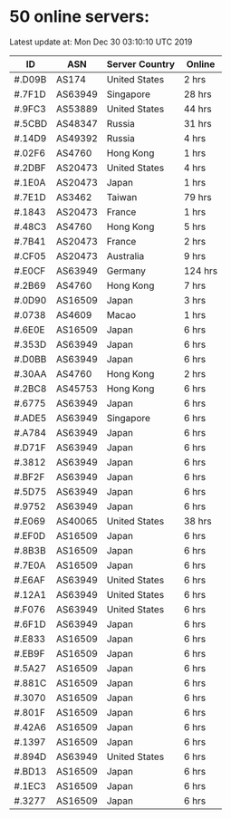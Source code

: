 # 50 online servers:

Latest update at: Mon Dec 30 03:10:10 UTC 2019

| ID | ASN | Server Country | Online |
| -- | --- | -------------- | ------ |
| #.D09B | AS174 | United States | 2 hrs |
| #.7F1D | AS63949 | Singapore | 28 hrs |
| #.9FC3 | AS53889 | United States | 44 hrs |
| #.5CBD | AS48347 | Russia | 31 hrs |
| #.14D9 | AS49392 | Russia | 4 hrs |
| #.02F6 | AS4760 | Hong Kong | 1 hrs |
| #.2DBF | AS20473 | United States | 4 hrs |
| #.1E0A | AS20473 | Japan | 1 hrs |
| #.7E1D | AS3462 | Taiwan | 79 hrs |
| #.1843 | AS20473 | France | 1 hrs |
| #.48C3 | AS4760 | Hong Kong | 5 hrs |
| #.7B41 | AS20473 | France | 2 hrs |
| #.CF05 | AS20473 | Australia | 9 hrs |
| #.E0CF | AS63949 | Germany | 124 hrs |
| #.2B69 | AS4760 | Hong Kong | 7 hrs |
| #.0D90 | AS16509 | Japan | 3 hrs |
| #.0738 | AS4609 | Macao | 1 hrs |
| #.6E0E | AS16509 | Japan | 6 hrs |
| #.353D | AS63949 | Japan | 6 hrs |
| #.D0BB | AS63949 | Japan | 6 hrs |
| #.30AA | AS4760 | Hong Kong | 2 hrs |
| #.2BC8 | AS45753 | Hong Kong | 6 hrs |
| #.6775 | AS63949 | Japan | 6 hrs |
| #.ADE5 | AS63949 | Singapore | 6 hrs |
| #.A784 | AS63949 | Japan | 6 hrs |
| #.D71F | AS63949 | Japan | 6 hrs |
| #.3812 | AS63949 | Japan | 6 hrs |
| #.BF2F | AS63949 | Japan | 6 hrs |
| #.5D75 | AS63949 | Japan | 6 hrs |
| #.9752 | AS63949 | Japan | 6 hrs |
| #.E069 | AS40065 | United States | 38 hrs |
| #.EF0D | AS16509 | Japan | 6 hrs |
| #.8B3B | AS16509 | Japan | 6 hrs |
| #.7E0A | AS16509 | Japan | 6 hrs |
| #.E6AF | AS63949 | United States | 6 hrs |
| #.12A1 | AS63949 | United States | 6 hrs |
| #.F076 | AS63949 | United States | 6 hrs |
| #.6F1D | AS63949 | Japan | 6 hrs |
| #.E833 | AS16509 | Japan | 6 hrs |
| #.EB9F | AS16509 | Japan | 6 hrs |
| #.5A27 | AS16509 | Japan | 6 hrs |
| #.881C | AS16509 | Japan | 6 hrs |
| #.3070 | AS16509 | Japan | 6 hrs |
| #.801F | AS16509 | Japan | 6 hrs |
| #.42A6 | AS16509 | Japan | 6 hrs |
| #.1397 | AS16509 | Japan | 6 hrs |
| #.894D | AS63949 | United States | 6 hrs |
| #.BD13 | AS16509 | Japan | 6 hrs |
| #.1EC3 | AS16509 | Japan | 6 hrs |
| #.3277 | AS16509 | Japan | 6 hrs |

